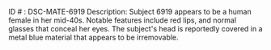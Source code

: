 ID # : DSC-MATE-6919
Description: Subject 6919 appears to be a human female in her mid-40s. Notable features include red lips, and normal glasses that conceal her eyes. The subject's head is reportedly covered in a metal blue material that appears to be irremovable. 